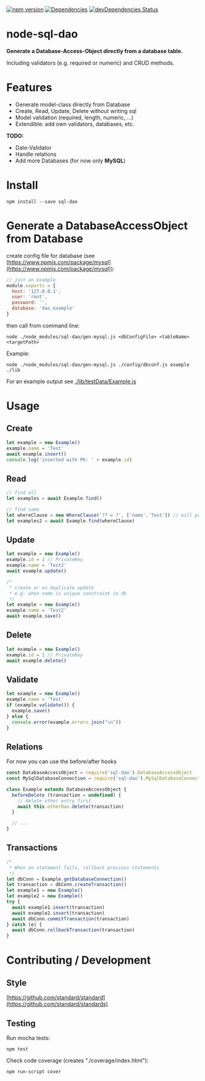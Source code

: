 [![npm version](https://badge.fury.io/js/sql-dao.svg)](http://badge.fury.io/js/sql-dao)
[![Dependencies](https://david-dm.org/loge5/node-sql-dao.svg)](https://david-dm.org/loge5/node-sql-dao) 
[![devDependencies Status](https://david-dm.org/loge5/node-sql-dao/dev-status.svg)](https://david-dm.org/loge5/node-sql-dao?type=dev)

# node-sql-dao

**Generate a Database-Access-Object directly from a database table.**

Including validators (e.g. required or numeric) and CRUD methods.

# Features

- Generate model-class directly from Database
- Create, Read, Update, Delete without writing sql
- Model validation (required, length, numeric, ...)
- Extendible: add own validators, databases, etc.

**TODO:**

- Date-Validator
- Handle relations
- Add more Databases (for now only **MySQL**)

# Install

```npm install --save sql-dao```

# Generate a DatabaseAccessObject from Database

create config file for database (see [https://www.npmjs.com/package/mysql](https://www.npmjs.com/package/mysql)):

```JavaScript
// just an example
module.exports = {
  host: '127.0.0.1',
  user: 'root',
  password: '',
  database: 'dao_example'
}
```

then call from command line:
```Shell
node ./node_modules/sql-dao/gen-mysql.js <dbConfigFile> <tableName> <targetPath>
```

Example:
```Shell
node ./node_modules/sql-dao/gen-mysql.js ./config/dbconf.js example ./lib
```

For an example output see [./lib/testData/Example.js](./lib/testData/Example.js)

# Usage

## Create

```JavaScript
let example = new Example()
example.name = 'Test'
await example.insert()
console.log('inserted with PK: ' + example.id)
```

## Read
```JavaScript
// find all
let examples = await Example.find()

// find some
let whereClause = new WhereClause('?? = ?', ['name','Test']) // will prepare params
let examples2 = await Example.find(whereClause)
```
## Update

```JavaScript
let example = new Example()
example.id = 1 // PrivateKey
example.name = 'Test2'
await example.update()

/*
 * create or on duplicate update
 * e.g. when name is unique constraint in db
 */ 
let example = new Example()
example.name = 'Test2'
await example.save()
```

## Delete

```JavaScript
let example = new Example()
example.id = 1 // PrivateKey
await example.delete()
```

## Validate
```JavaScript
let example = new Example()
example.name = 'Test'
if (example.validate()) {
  example.save()
} else {
  console.error(example.errors.join("\n"))
}
```

## Relations

For now you can use the before/after hooks

```JavaScript
const DatabaseAccessObject = require('sql-dao').DatabaseAccessObject
const MySqlDatabaseConnection = require('sql-dao').MySqlDatabaseConnection

class Example extends DatabaseAccessObject {
  beforeDelete (transaction = undefined) {
    // delete other entry first
    await this.otherDao.delete(transaction)
  }

  // ...
}
```

## Transactions

```JavaScript
/*
 * When an statement fails, rollback previous statements
 */
let dbConn = Example.getDatabaseConnection()
let transaction = dbConn.createTransaction()
let example1 = new Example()
let example2 = new Example()
try {
  await example1.insert(transaction)
  await example2.insert(transaction)
  await dbConn.commitTransaction(transaction)
} catch (e) {
  await dbConn.rollbackTransaction(transaction)
}
```


# Contributing / Development

## Style

[https://github.com/standard/standard](https://github.com/standard/standards)

## Testing

Run mocha tests:

`npm test`

Check code coverage (creates "./coverage/index.html"):

`npm run-script cover`
